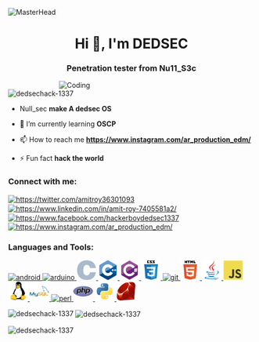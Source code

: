 ![MasterHead](https://mir-s3-cdn-cf.behance.net/project_modules/fs/44dc1f47393655.58823b49e737b.gif)
<h1 align="center">Hi 👋, I'm DEDSEC</h1>
<h3 align="center">Penetration tester from Nu11_S3c</h3>
<img align="right" alt="Coding" width="400" src="https://i.pinimg.com/originals/cf/f5/58/cff558811531dfbdb74e3f2b93b9ebde.gif">

<p align="left"> <img src="https://komarev.com/ghpvc/?username=dedsechack-1337&label=Profile%20views&color=0e75b6&style=flat" alt="dedsechack-1337" /> </p>


- Null_sec **make A dedsec OS**

- 🌱 I’m currently learning **OSCP**

- 📫 How to reach me **https://www.instagram.com/ar_production_edm/**

- ⚡ Fun fact **hack the world**

<h3 align="left">Connect with me:</h3>
<p align="left">
<a href="https://twitter.com/https://twitter.com/amitroy36301093" target="blank"><img align="center" src="https://raw.githubusercontent.com/rahuldkjain/github-profile-readme-generator/master/src/images/icons/Social/twitter.svg" alt="https://twitter.com/amitroy36301093" height="30" width="40" /></a>
<a href="https://linkedin.com/in/https://www.linkedin.com/in/amit-roy-7405581a2/" target="blank"><img align="center" src="https://raw.githubusercontent.com/rahuldkjain/github-profile-readme-generator/master/src/images/icons/Social/linked-in-alt.svg" alt="https://www.linkedin.com/in/amit-roy-7405581a2/" height="30" width="40" /></a>
<a href="https://fb.com/https://www.facebook.com/hackerboydedsec1337" target="blank"><img align="center" src="https://raw.githubusercontent.com/rahuldkjain/github-profile-readme-generator/master/src/images/icons/Social/facebook.svg" alt="https://www.facebook.com/hackerboydedsec1337" height="30" width="40" /></a>
<a href="https://instagram.com/https://www.instagram.com/ar_production_edm/" target="blank"><img align="center" src="https://raw.githubusercontent.com/rahuldkjain/github-profile-readme-generator/master/src/images/icons/Social/instagram.svg" alt="https://www.instagram.com/ar_production_edm/" height="30" width="40" /></a>
</p>

<h3 align="left">Languages and Tools:</h3>
<p align="left">
  <a href="https://www.android.com/" target="_blank" rel="noreferrer"> <img src="https://i.pinimg.com/736x/9a/c3/5a/9ac35a50777d46d7ec6a377edfec97ab.jpg" alt="android" width="40" height="40"/> </a><a href="https://www.arduino.cc/" target="_blank" rel="noreferrer"> <img src="https://cdn.worldvectorlogo.com/logos/arduino-1.svg" alt="arduino" width="40" height="40"/> </a><a href="https://www.cprogramming.com/" target="_blank" rel="noreferrer"> <img src="https://raw.githubusercontent.com/devicons/devicon/master/icons/c/c-original.svg" alt="c" width="40" height="40"/> </a> <a href="https://www.w3schools.com/cpp/" target="_blank" rel="noreferrer"> <img src="https://raw.githubusercontent.com/devicons/devicon/master/icons/cplusplus/cplusplus-original.svg" alt="cplusplus" width="40" height="40"/> </a> <a href="https://www.w3schools.com/cs/" target="_blank" rel="noreferrer"> <img src="https://raw.githubusercontent.com/devicons/devicon/master/icons/csharp/csharp-original.svg" alt="csharp" width="40" height="40"/> </a> <a href="https://www.w3schools.com/css/" target="_blank" rel="noreferrer"> <img src="https://raw.githubusercontent.com/devicons/devicon/master/icons/css3/css3-original-wordmark.svg" alt="css3" width="40" height="40"/> </a> <a href="https://git-scm.com/" target="_blank" rel="noreferrer"> <img src="https://www.vectorlogo.zone/logos/git-scm/git-scm-icon.svg" alt="git" width="40" height="40"/> </a> <a href="https://www.w3.org/html/" target="_blank" rel="noreferrer"> <img src="https://raw.githubusercontent.com/devicons/devicon/master/icons/html5/html5-original-wordmark.svg" alt="html5" width="40" height="40"/> </a> <a href="https://www.java.com" target="_blank" rel="noreferrer"> <img src="https://raw.githubusercontent.com/devicons/devicon/master/icons/java/java-original.svg" alt="java" width="40" height="40"/> </a> <a href="https://developer.mozilla.org/en-US/docs/Web/JavaScript" target="_blank" rel="noreferrer"> <img src="https://raw.githubusercontent.com/devicons/devicon/master/icons/javascript/javascript-original.svg" alt="javascript" width="40" height="40"/> </a> <a href="https://www.linux.org/" target="_blank" rel="noreferrer"> <img src="https://raw.githubusercontent.com/devicons/devicon/master/icons/linux/linux-original.svg" alt="linux" width="40" height="40"/> </a> <a href="https://www.mysql.com/" target="_blank" rel="noreferrer"> <img src="https://raw.githubusercontent.com/devicons/devicon/master/icons/mysql/mysql-original-wordmark.svg" alt="mysql" width="40" height="40"/> </a> <a href="https://www.perl.org/" target="_blank" rel="noreferrer"> <img src="https://api.iconify.design/logos-perl.svg" alt="perl" width="40" height="40"/> </a> <a href="https://www.php.net" target="_blank" rel="noreferrer"> <img src="https://raw.githubusercontent.com/devicons/devicon/master/icons/php/php-original.svg" alt="php" width="40" height="40"/> </a> <a href="https://www.python.org" target="_blank" rel="noreferrer"> <img src="https://raw.githubusercontent.com/devicons/devicon/master/icons/python/python-original.svg" alt="python" width="40" height="40"/> </a> <a href="https://www.ruby-lang.org/en/" target="_blank" rel="noreferrer"> <img src="https://raw.githubusercontent.com/devicons/devicon/master/icons/ruby/ruby-original.svg" alt="ruby" width="40" height="40"/> </a> </p>

<p><img align="left" src="https://github-readme-stats.vercel.app/api/top-langs?username=dedsechack-1337&show_icons=true&locale=en&layout=compact" alt="dedsechack-1337" /></p>

<p>&nbsp;<img align="center" src="https://github-readme-stats.vercel.app/api?username=dedsechack-1337&show_icons=true&locale=en" alt="dedsechack-1337" /></p>

<p><img align="center" src="https://github-readme-streak-stats.herokuapp.com/?user=dedsechack-1337&" alt="dedsechack-1337" /></p>
